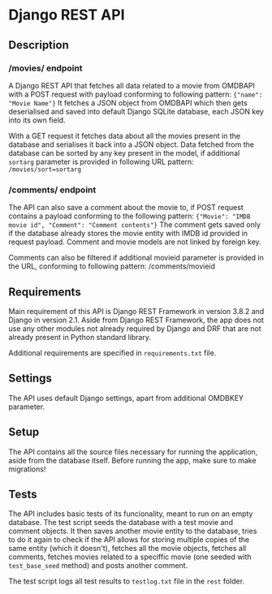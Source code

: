 # Django REST API

## Description
### /movies/ endpoint
A Django REST API that fetches all data related to a movie from OMDBAPI with a POST request with payload conforming to following pattern:
     ```{"name": "Movie Name"}```
It fetches a JSON object from OMDBAPI which then gets deserialised and saved into default Django SQLite database, each JSON key into its own field.

With a GET request it fetches data about all the movies present in the database and serialises it back into a JSON object.
Data fetched from the database can be sorted by any key present in the model, if additional `sortarg` parameter is provided in following URL pattern:
    ```/movies/sort=sortarg```

### /comments/ endpoint

The API can also save a comment about the movie to, if POST request contains a payload conforming to the following pattern:
    ````{"Movie": "IMDB movie id", "Comment": "Comment contents"}````
The comment gets saved only if the database already stores the movie entity with IMDB id provided in request payload. Comment and movie models are not linked by foreign key.

Comments can also be filtered if additional movieid parameter is provided in the URL, conforming to following pattern:
    /comments/movieid

## Requirements
Main requirement of this API is Django REST Framework in version 3.8.2 and Django in version 2.1. Aside from Django REST Framework, the app does not use any other modules not already required by Django and DRF that are not already present in Python standard library.

Additional requirements are specified in `requirements.txt` file.

## Settings

The API uses default Django settings, apart from additional OMDBKEY parameter.

## Setup

The API contains all the source files necessary for running the application, aside from the database itself. Before running the app, make sure to make migrations!

## Tests

The API includes basic tests of its funcionality, meant to run on an empty database. The test script seeds the database with a test movie and comment objects. It then saves another movie entity to the database, tries to do it again to check if the API allows for storing multiple copies of the same entity (which it doesn't),
fetches all the movie objects, fetches all comments, fetches movies related to a speciffic movie (one seeded with `test_base_seed` method) and posts another comment.

The test script logs all test results to `testlog.txt` file in the `rest` folder.
